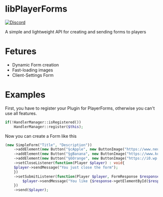# libPlayerForms
[![Discord](https://img.shields.io/discord/692324167281934386?color=informational&label=discord)](https://discord.gg/2pADFQW)

A simple and lightweight API for creating and sending forms to players

# Fetures
- Dynamic Form creation
- Fast-loading images
- Client-Settings Form

# Examples
First, you have to register your Plugin for PlayerForms, otherwise you can't use all features.
```php
if(!HandlerManager::isRegistered())
    HandlerManager::register($this);
```

Now you can create a Form like this
```php
(new SimpleForm("Title", "Description"))
    ->addElement(new Button("§cApple", new ButtonImage("https://www.neurodermitis-bund.de/assets/images/a/apfel_juni_2019-40b09b3f.jpg", ButtonImage::TYPE_URL)))
    ->addElement(new Button("§gBanana", new ButtonImage("https://www.kochschule.de/sites/default/files/images/kochwissen/440/banane.jpg", ButtonImage::TYPE_URL)))
    ->addElement(new Button("§6Orange", new ButtonImage("https://i0.wp.com/www.agriculturenigeria.com/wp-content/uploads/2020/01/orange-1.jpg", ButtonImage::TYPE_URL)))
    ->setCloseListener(function(Player $player) : void{
   	$player->sendMessage("You just close the form");
    })
    ->setSubmitListener(function(Player $player, FormResponse $response) : void{
    	$player->sendMessage("You like {$response->getElementById($response->getActualResponse())->getText()}!");
    })
    ->send($player);
```
